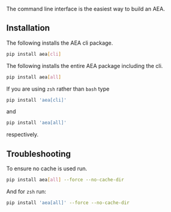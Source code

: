 The command line interface is the easiest way to build an AEA.

## Installation

The following installs the AEA cli package.

``` bash
pip install aea[cli]
```

The following installs the entire AEA package including the cli.

``` bash
pip install aea[all]
```

If you are using `zsh` rather than `bash` type 
``` zsh
pip install 'aea[cli]'
```
and
``` zsh
pip install 'aea[all]'
```
respectively.

## Troubleshooting

To ensure no cache is used run.

``` bash
pip install aea[all] --force --no-cache-dir
```

And for `zsh` run:
``` zsh
pip install 'aea[all]' --force --no-cache-dir
```

<br />
